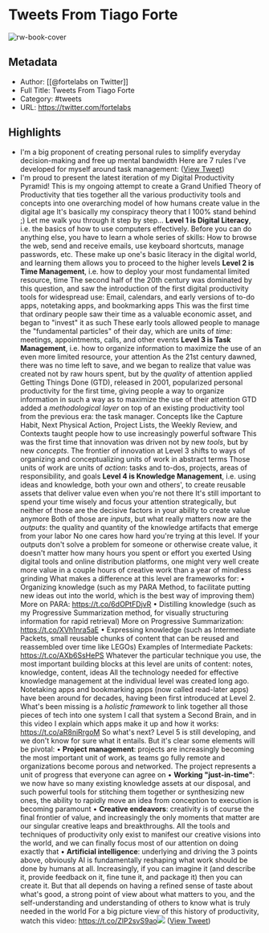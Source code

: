 # Tweets From Tiago Forte

![rw-book-cover](https://pbs.twimg.com/profile_images/1527701676521672707/YXvJP3ac.jpg)

## Metadata
- Author: [[@fortelabs on Twitter]]
- Full Title: Tweets From Tiago Forte
- Category: #tweets
- URL: https://twitter.com/fortelabs

## Highlights
- I'm a big proponent of creating personal rules to simplify everyday decision-making and free up mental bandwidth
  Here are 7 rules I've developed for myself around task management: ([View Tweet](https://twitter.com/fortelabs/status/1721678937380524191))
- I'm proud to present the latest iteration of my Digital Productivity Pyramid!
  This is my ongoing attempt to create a Grand Unified Theory of Productivity that ties together all the various productivity tools and concepts into one overarching model of how humans create value in the digital age
  It's basically my conspiracy theory that I 100% stand behind ;)
  Let me walk you through it step by step...
  **Level 1 is Digital Literacy**, i.e. the basics of how to use computers effectively. 
  Before you can do anything else, you have to learn a whole series of skills:
  How to browse the web, send and receive emails, use keyboard shortcuts, manage passwords, etc.
  These make up one's basic literacy in the digital world, and learning them allows you to proceed to the higher levels
  **Level 2 is Time Management**, i.e. how to deploy your most fundamental limited resource, time
  The second half of the 20th century was dominated by this question, and saw the introduction of the first digital productivity tools for widespread use:
  Email, calendars, and early versions of to-do apps, notetaking apps, and bookmarking apps
  This was the first time that ordinary people saw their time as a valuable economic asset, and began to "invest" it as such
  These early tools allowed people to manage the "fundamental particles" of their day, which are units of *time*: meetings, appointments, calls, and other events
  **Level 3 is Task Management**, i.e. how to organize information to maximize the use of an even more limited resource, your attention
  As the 21st century dawned, there was no time left to save, and we began to realize that value was created not by raw hours spent, but by the *quality* of attention applied
  Getting Things Done (GTD), released in 2001, popularized personal productivity for the first time, giving people a way to organize information in such a way as to maximize the use of their attention
  GTD added a *methodological layer* on top of an existing productivity tool from the previous era: the task manager. Concepts like the Capture Habit, Next Physical Action, Project Lists, the Weekly Review, and Contexts taught people how to use increasingly powerful software
  This was the first time that innovation was driven not by new *tools*, but by new *concepts*. The frontier of innovation at Level 3 shifts to ways of organizing and conceptualizing units of work in abstract terms
  Those units of work are units of *action*: tasks and to-dos, projects, areas of responsibility, and goals
  **Level 4 is Knowledge Management**, i.e. using ideas and knowledge, both your own and others', to create reusable assets that deliver value even when you're not there
  It's still important to spend your time wisely and focus your attention strategically, but neither of those are the decisive factors in your ability to create value anymore
  Both of those are *inputs*, but what really matters now are the *outputs*: the quality and quantity of the knowledge artifacts that emerge from your labor
  No one cares how hard you're trying at this level. If your outputs don't solve a problem for someone or otherwise create value, it doesn't matter how many hours you spent or effort you exerted
  Using digital tools and online distribution platforms, one might very well create more value in a couple hours of creative work than a year of mindless grinding
  What makes a difference at this level are frameworks for:
  • Organizing knowledge (such as my PARA Method, to facilitate putting new ideas out into the world, which is the best way of improving them)
  More on PARA: https://t.co/6dOPtFDjvR
  • Distilling knowledge (such as my Progressive Summarization method, for visually structuring information for rapid retrieval)
  More on Progressive Summarization: https://t.co/XVh1nra5aE
  • Expressing knowledge (such as Intermediate Packets, small reusable chunks of content that can be reused and reassembled over time like LEGOs)
  Examples of Intermediate Packets: https://t.co/AXb6SsHePS
  Whatever the particular technique you use, the most important building blocks at this level are units of content: notes, knowledge, content, ideas
  All the technology needed for effective knowledge management at the individual level was created long ago. Notetaking apps and bookmarking apps (now called read-later apps) have been around for decades, having been first introduced at Level 2. What's been missing is a *holistic framework* to link together all those pieces of tech into one system
  I call that system a Second Brain, and in this video I explain which apps make it up and how it works:
  https://t.co/aR8niRrgoM
  So what's next? Level 5 is still developing, and we don't know for sure what it entails. But it's clear some elements will be pivotal:
  • **Project management**: projects are increasingly becoming the most important unit of work, as teams go fully remote and organizations become porous and networked. The project represents a unit of progress that everyone can agree on
  • **Working "just-in-time"**: we now have so many existing knowledge assets at our disposal, and such powerful tools for stitching them together or synthesizing new ones, the ability to rapidly move an idea from conception to execution is becoming paramount
  • **Creative endeavors**: creativity is of course the final frontier of value, and increasingly the only moments that matter are our singular creative leaps and breakthroughs. All the tools and techniques of productivity only exist to manifest our creative visions into the world, and we can finally focus most of our attention on doing exactly that
  • **Artificial intelligence**: underlying and driving the 3 points above, obviously AI is fundamentally reshaping what work should be done by humans at all. Increasingly, if you can imagine it (and describe it, provide feedback on it, fine tune it, and package it) then you can create it. But that all depends on having a refined sense of taste about what's good, a strong point of view about what matters to you, and the self-understanding and understanding of others to know what is truly needed in the world
  For a big picture view of this history of productivity, watch this video:
  https://t.co/ZlP2svS9ao<img src='https://pbs.twimg.com/media/GAh9H9zbEAAWogz.jpg'/> ([View Tweet](https://twitter.com/fortelabs/status/1731780317105750049))
